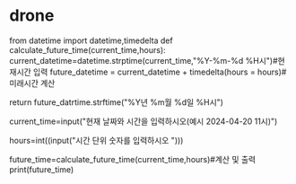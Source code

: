 # drone

from datetime import datetime,timedelta
def calculate_future_time(current_time,hours): 
  current_datetime=datetime.strptime(current_time,"%Y-%m-%d %H시")#현재시간 입력
  future_datetime = current_datetime + timedelta(hours = hours)#미래시간 계산
  
  return future_datrtime.strftime("%Y년 %m월 %d일 %H시")

  current_time=input("현재 날짜와 시간을 입력하시오(예시 2024-04-20 11시)")

  hours=int((input("시간 단위 숫자를 입력하시오 ")))

  future_time=calculate_future_time(current_time,hours)#계산 및 출력
  print(future_time)


